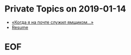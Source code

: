 # Private Topics on 2019-01-14
- [«Когда я на почте служил ямщиком…»](cv/billing-works.pdf)
- [Resume](cv/resume.pdf)
# EOF #
